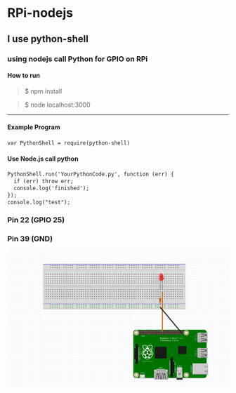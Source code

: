 # RPi-nodejs
## I use python-shell
### using nodejs call Python for GPIO on RPi
#### How to run
> $ npm install


> $ node localhost:3000

***
#### Example Program
```
var PythonShell = require(python-shell)
```

#### Use Node.js call python  
```
PythonShell.run('YourPythonCode.py', function (err) {
  if (err) throw err;
  console.log('finished');
});
console.log("test");
```




### Pin 22 (GPIO 25)
### Pin 39 (GND)

![ screenshot](img/model.png)
